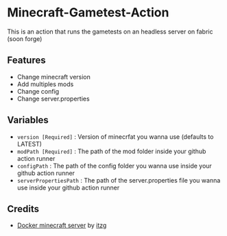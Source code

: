 # Minecraft-Gametest-Action

This is an action that runs the gametests on an headless server on fabric (soon forge)

## Features

- Change minecraft version
- Add multiples mods
- Change config
- Change server.properties

## Variables

- `version [Required]` : Version of minecrfat you wanna use (defaults to LATEST)
- `modPath [Required]` : The path of the mod folder inside your github action runner
- `configPath` : The path of the config folder you wanna use inside your github action runner
- `serverPropertiesPath` : The path of the server.properties file you wanna use inside your github action runner

## Credits
- [Docker minecraft server](https://docker-minecraft-server.readthedocs.io/en/latest/) by [itzg](https://github.com/itzg)
